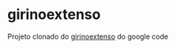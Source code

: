 girinoextenso
=============

Projeto clonado do [girinoextenso](https://code.google.com/p/girinoextenso) do google code

